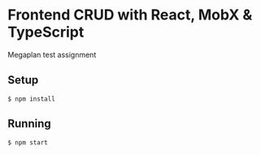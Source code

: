 # Frontend CRUD with React, MobX & TypeScript
Megaplan test assignment

## Setup

```
$ npm install
```

## Running

```
$ npm start
```

